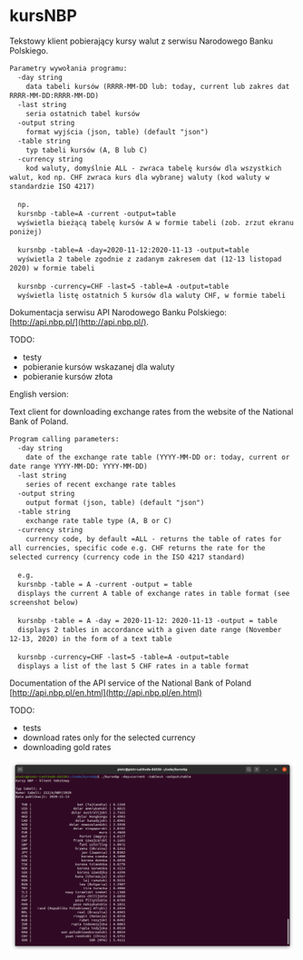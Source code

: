 # kursNBP
Tekstowy klient pobierający kursy walut z serwisu Narodowego Banku Polskiego.

    Parametry wywołania programu:
      -day string
        data tabeli kursów (RRRR-MM-DD lub: today, current lub zakres dat RRRR-MM-DD:RRRR-MM-DD)
      -last string
        seria ostatnich tabel kursów
      -output string
        format wyjścia (json, table) (default "json")
      -table string
        typ tabeli kursów (A, B lub C)
      -currency string
        kod waluty, domyślnie ALL - zwraca tabelę kursów dla wszystkich walut, kod np. CHF zwraca kurs dla wybranej waluty (kod waluty w standardzie ISO 4217)

      np. 
      kursnbp -table=A -current -output=table
      wyświetla bieżącą tabelę kursów A w formie tabeli (zob. zrzut ekranu poniżej)

      kursnbp -table=A -day=2020-11-12:2020-11-13 -output=table
      wyświetla 2 tabele zgodnie z zadanym zakresem dat (12-13 listopad 2020) w formie tabeli

      kursnbp -currency=CHF -last=5 -table=A -output=table
      wyświetla listę ostatnich 5 kursów dla waluty CHF, w formie tabeli

Dokumentacja serwisu API Narodowego Banku Polskiego: [http://api.nbp.pl/](http://api.nbp.pl/).

TODO:
  - testy
  - pobieranie kursów wskazanej dla waluty
  - pobieranie kursów złota


English version:

Text client for downloading exchange rates from the website of the National Bank of Poland.

    Program calling parameters:
      -day string
        date of the exchange rate table (YYYY-MM-DD or: today, current or date range YYYY-MM-DD: YYYY-MM-DD)
      -last string
        series of recent exchange rate tables
      -output string
        output format (json, table) (default "json")
      -table string
        exchange rate table type (A, B or C)
      -currency string
        currency code, by default =ALL - returns the table of rates for all currencies, specific code e.g. CHF returns the rate for the selected currency (currency code in the ISO 4217 standard)

      e.g.
      kursnbp -table = A -current -output = table
      displays the current A table of exchange rates in table format (see screenshot below)

      kursnbp -table = A -day = 2020-11-12: 2020-11-13 -output = table
      displays 2 tables in accordance with a given date range (November 12-13, 2020) in the form of a text table

      kursnbp -currency=CHF -last=5 -table=A -output=table
      displays a list of the last 5 CHF rates in a table format


Documentation of the API service of the National Bank of Poland
[http://api.nbp.pl/en.html](http://api.nbp.pl/en.html)


TODO:

  - tests
  - download rates only for the selected currency
  - downloading gold rates


![Screen](/doc/kursnbp.png)
